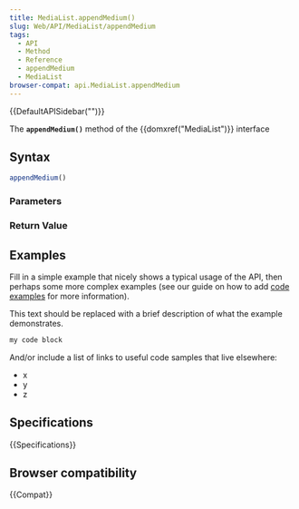 ```yaml
---
title: MediaList.appendMedium()
slug: Web/API/MediaList/appendMedium
tags:
  - API
  - Method
  - Reference
  - appendMedium
  - MediaList
browser-compat: api.MediaList.appendMedium
---
```

{{DefaultAPISidebar("")}}

The **`appendMedium()`** method of the {{domxref("MediaList")}} interface 

## Syntax

```js
appendMedium()
```

### Parameters



### Return Value



## Examples

Fill in a simple example that nicely shows a typical usage of the API, then perhaps some more complex examples (see our guide on how to add [code examples](/en-US/docs/MDN/Contribute/Structures/Code_examples) for more information).

This text should be replaced with a brief description of what the example demonstrates.

```js
my code block
```

And/or include a list of links to useful code samples that live elsewhere:

*   x
*   y
*   z

## Specifications

{{Specifications}}

## Browser compatibility

{{Compat}}

